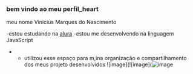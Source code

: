  ### bem vindo ao meu perfil_heart

 meu nome Vinicius Marques do Nascimento

-estou estudando na [alura](https;//www.aura.com.br/) 
-estou me desenvolvendo na linguagem JavaScript
- - utilizou esse espaço para m,ina organização e compartilhamento dos meus projeto desenvolvidos
    ![image](![image](![image](https://github.com/user-attachments/assets/ccc9ef27-024e-4cf9-a207-1aa525e63b1d)
